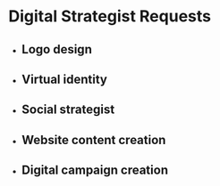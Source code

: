 # Digital Strategist Requests

- ## Logo design
- ## Virtual identity
- ## Social strategist
- ## Website content creation
- ## Digital campaign creation 